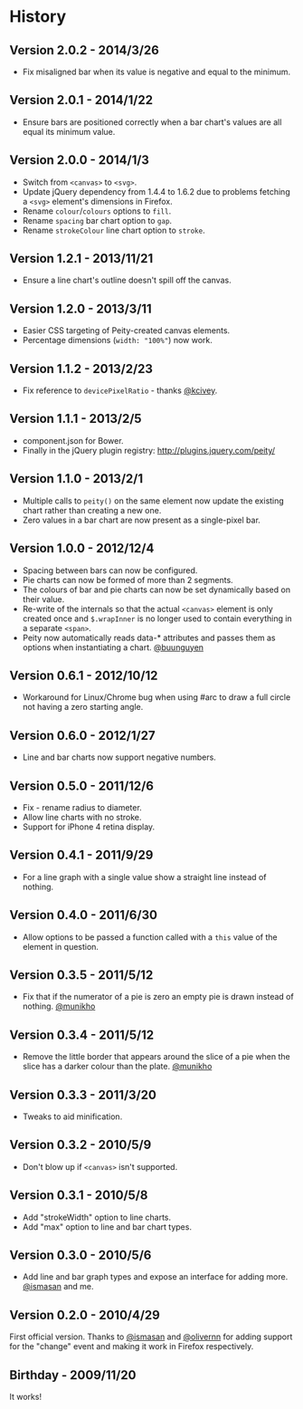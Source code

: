 # History

## Version 2.0.2 - 2014/3/26

 * Fix misaligned bar when its value is negative and equal to the minimum.

## Version 2.0.1 - 2014/1/22

 * Ensure bars are positioned correctly when a bar chart's values are all equal its minimum value.

## Version 2.0.0 - 2014/1/3

 * Switch from `<canvas>` to `<svg>`.
 * Update jQuery dependency from 1.4.4 to 1.6.2 due to problems fetching a `<svg>` element's dimensions in Firefox.
 * Rename `colour`/`colours` options to `fill`.
 * Rename `spacing` bar chart option to `gap`.
 * Rename `strokeColour` line chart option to `stroke`.

## Version 1.2.1 - 2013/11/21

 * Ensure a line chart's outline doesn't spill off the canvas.

## Version 1.2.0 - 2013/3/11

 * Easier CSS targeting of Peity-created canvas elements.
 * Percentage dimensions (`width: "100%"`) now work.

## Version 1.1.2 - 2013/2/23

 * Fix reference to `devicePixelRatio` - thanks [@kcivey](https://github.com/kcivey).

## Version 1.1.1 - 2013/2/5

 * component.json for Bower.
 * Finally in the jQuery plugin registry: <http://plugins.jquery.com/peity/>

## Version 1.1.0 - 2013/2/1

 * Multiple calls to `peity()` on the same element now update the existing chart rather than creating a new one.
 * Zero values in a bar chart are now present as a single-pixel bar.

## Version 1.0.0 - 2012/12/4

 * Spacing between bars can now be configured.
 * Pie charts can now be formed of more than 2 segments.
 * The colours of bar and pie charts can now be set dynamically based on their value.
 * Re-write of the internals so that the actual `<canvas>` element is only created once and `$.wrapInner` is no longer used to contain everything in a separate `<span>`.
 * Peity now automatically reads data-* attributes and passes them as options when instantiating a chart. [@buunguyen](https://github.com/buunguyen)

## Version 0.6.1 - 2012/10/12

 * Workaround for Linux/Chrome bug when using #arc to draw a full circle not having a zero starting angle.

## Version 0.6.0 - 2012/1/27

 * Line and bar charts now support negative numbers.

## Version 0.5.0 - 2011/12/6

 * Fix - rename radius to diameter.
 * Allow line charts with no stroke.
 * Support for iPhone 4 retina display.

## Version 0.4.1 - 2011/9/29

 * For a line graph with a single value show a straight line instead of nothing.

## Version 0.4.0 - 2011/6/30

 * Allow options to be passed a function called with a `this` value of the element in question.

## Version 0.3.5 - 2011/5/12

 * Fix that if the numerator of a pie is zero an empty pie is drawn instead of nothing. [@munikho](https://github.com/munikho)

## Version 0.3.4 - 2011/5/12

 * Remove the little border that appears around the slice of a pie when the slice has a darker colour than the plate. [@munikho](https://github.com/munikho)

## Version 0.3.3 - 2011/3/20

 * Tweaks to aid minification.

## Version 0.3.2 - 2010/5/9

 * Don't blow up if `<canvas>` isn't supported.

## Version 0.3.1 - 2010/5/8

 * Add "strokeWidth" option to line charts.
 * Add "max" option to line and bar chart types.

## Version 0.3.0 - 2010/5/6

 * Add line and bar graph types and expose an interface for adding more. [@ismasan](https://github.com/ismasan) and me.

## Version 0.2.0 - 2010/4/29

First official version. Thanks to [@ismasan](https://github.com/ismasan) and [@olivernn](https://github.com/olivernn) for adding support for the "change" event and making it work in Firefox respectively.

## Birthday - 2009/11/20

It works!
